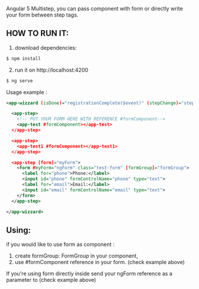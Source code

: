 Angular 5 Multistep, you can pass component with form or directly write your form between step tags. 

## HOW TO RUN IT: 

1) download dependencies:
```bash
$ npm install
```
2) run it on http://localhost:4200
```bash
$ ng serve
```


Usage example :

```xml
<app-wizzard (isDone)="registrationComplete($event)" (stepChange)="stepChange($event)">

  <app-step>
    <!-- PUT YOUR FORM HERE WITH REFERENCE #formComponent-->
    <app-test #formComponent></app-test>
  </app-step>

  <app-step>
    <app-test1 #formComponent></app-test1>
  </app-step>

  <app-step [form]="myForm">
    <form #myForm="ngForm" class="test-form" [formGroup]="formGroup">
      <label for="phone">Phone:</label>
      <input id="phone" formControlName="phone" type="text">
      <label for="email">Email:</label>
      <input id="email" formControlName="email" type="text">
    </form>
  </app-step>

</app-wizzard>
```
## Using: 
if you would like to use form as component : 
1) create formGroup: FormGroup in your component, 
2) use #formComponent reference in your form. (check example above)

If you're using form directly inside <app-step> send your ngForm reference as a parameter to <app-step> (check example above)


